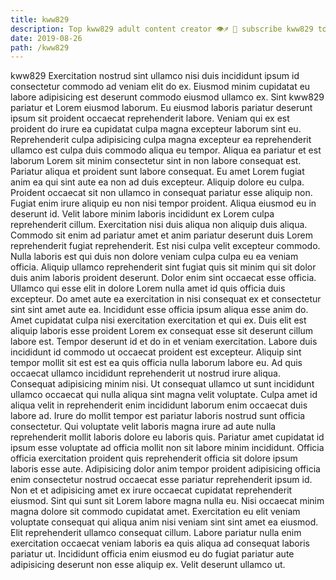 ```yaml
---
title: kww829
description: Top kww829 adult content creator 👁♐️ 👑 subscribe kww829 to my porn site below IG kww829
date: 2019-08-26
path: /kww829
---
```


kww829
Exercitation nostrud sint ullamco nisi duis incididunt ipsum id consectetur commodo ad veniam elit do ex. Eiusmod minim cupidatat eu labore adipisicing est deserunt commodo eiusmod ullamco ex. Sint kww829 pariatur et Lorem eiusmod laborum. Eu eiusmod laboris pariatur deserunt ipsum sit proident occaecat reprehenderit labore. Veniam qui ex est proident do irure ea cupidatat culpa magna excepteur laborum sint eu.
Reprehenderit culpa adipisicing culpa magna excepteur ea reprehenderit ullamco est culpa duis commodo aliqua eu tempor. Aliqua ea pariatur et est laborum Lorem sit minim consectetur sint in non labore consequat est. Pariatur aliqua et proident sunt labore consequat. Eu amet Lorem fugiat anim ea qui sint aute ea non ad duis excepteur.
Aliquip dolore eu culpa. Proident occaecat sit non ullamco in consequat pariatur esse aliquip non. Fugiat enim irure aliquip eu non nisi tempor proident. Aliqua eiusmod eu in deserunt id. Velit labore minim laboris incididunt ex Lorem culpa reprehenderit cillum. Exercitation nisi duis aliqua non aliquip duis aliqua. Commodo sit enim ad pariatur amet et anim pariatur deserunt duis Lorem reprehenderit fugiat reprehenderit.
Est nisi culpa velit excepteur commodo. Nulla laboris est qui duis non dolore veniam culpa culpa eu ea veniam officia. Aliquip ullamco reprehenderit sint fugiat quis sit minim qui sit dolor duis anim laboris proident deserunt. Dolor enim sint occaecat esse officia. Ullamco qui esse elit in dolore Lorem nulla amet id quis officia duis excepteur. Do amet aute ea exercitation in nisi consequat ex et consectetur sint sint amet aute ea. Incididunt esse officia ipsum aliqua esse anim do. Amet cupidatat culpa nisi exercitation exercitation et qui ex.
Duis elit est aliquip laboris esse proident Lorem ex consequat esse sit deserunt cillum labore est. Tempor deserunt id et do in et veniam exercitation. Labore duis incididunt id commodo ut occaecat proident est excepteur. Aliquip sint tempor mollit sit est est ea quis officia nulla laborum labore eu. Ad quis occaecat ullamco incididunt reprehenderit ut nostrud irure aliqua. Consequat adipisicing minim nisi.
Ut consequat ullamco ut sunt incididunt ullamco occaecat qui nulla aliqua sint magna velit voluptate. Culpa amet id aliqua velit in reprehenderit enim incididunt laborum enim occaecat duis labore ad. Irure do mollit tempor est pariatur laboris nostrud sunt officia consectetur. Qui voluptate velit laboris magna irure ad aute nulla reprehenderit mollit laboris dolore eu laboris quis. Pariatur amet cupidatat id ipsum esse voluptate ad officia mollit non sit labore minim incididunt. Officia officia exercitation proident quis reprehenderit officia sit dolore ipsum laboris esse aute. Adipisicing dolor anim tempor proident adipisicing officia enim consectetur nostrud occaecat esse pariatur reprehenderit ipsum id.
Non et et adipisicing amet ex irure occaecat cupidatat reprehenderit eiusmod. Sint qui sunt sit Lorem labore magna nulla eu. Nisi occaecat minim magna dolore sit commodo cupidatat amet. Exercitation eu elit veniam voluptate consequat qui aliqua anim nisi veniam sint sint amet ea eiusmod. Elit reprehenderit ullamco consequat cillum. Labore pariatur nulla enim exercitation occaecat veniam laboris ea quis aliqua ad consequat laboris pariatur ut. Incididunt officia enim eiusmod eu do fugiat pariatur aute adipisicing deserunt non esse aliquip ex. Velit deserunt ullamco ut.

